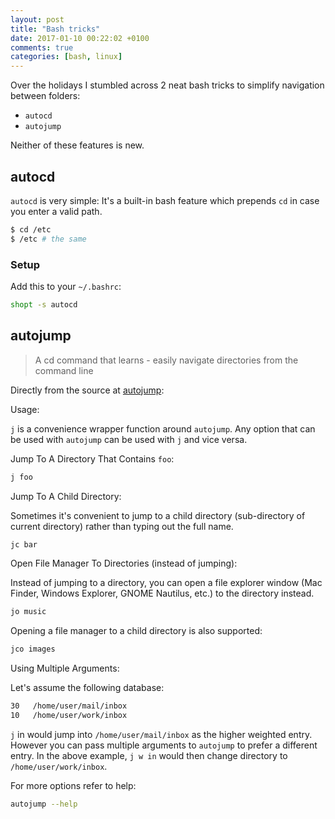 ```yaml
---
layout: post
title: "Bash tricks"
date: 2017-01-10 00:22:02 +0100
comments: true
categories: [bash, linux]
---
```

Over the holidays I stumbled across 2 neat bash tricks to simplify navigation between folders:

- `autocd`
- `autojump`

Neither of these features is new.

## autocd

`autocd` is very simple: It's a built-in bash feature which prepends `cd` in case you enter a valid path.

```bash
$ cd /etc
$ /etc # the same
```

### Setup

Add this to your `~/.bashrc`:
```bash
shopt -s autocd
```

## autojump

> A cd command that learns - easily navigate directories from the command line

Directly from the source at [autojump](https://github.com/wting/autojump):

Usage:

`j` is a convenience wrapper function around `autojump`. Any option that can be used with `autojump` can be used with `j` and vice versa.

Jump To A Directory That Contains `foo`:

```bash
j foo
```

Jump To A Child Directory:

Sometimes it's convenient to jump to a child directory (sub-directory of current directory) rather than typing out the full name.
```bash
jc bar
```
Open File Manager To Directories (instead of jumping):

Instead of jumping to a directory, you can open a file explorer window (Mac Finder, Windows Explorer, GNOME Nautilus, etc.) to the directory instead.
```bash
jo music
```
Opening a file manager to a child directory is also supported:
```bash
jco images
```
Using Multiple Arguments:

Let's assume the following database:
```bash
30   /home/user/mail/inbox
10   /home/user/work/inbox
```
`j` in would jump into `/home/user/mail/inbox` as the higher weighted entry. However you can pass multiple arguments to `autojump` to prefer a different entry. In the above example, `j w in` would then change directory to `/home/user/work/inbox`.

For more options refer to help:
```bash
autojump --help
```
